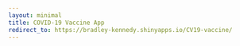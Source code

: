 ```yaml
---
layout: minimal
title: COVID-19 Vaccine App
redirect_to: https://bradley-kennedy.shinyapps.io/CV19-vaccine/
---
```

